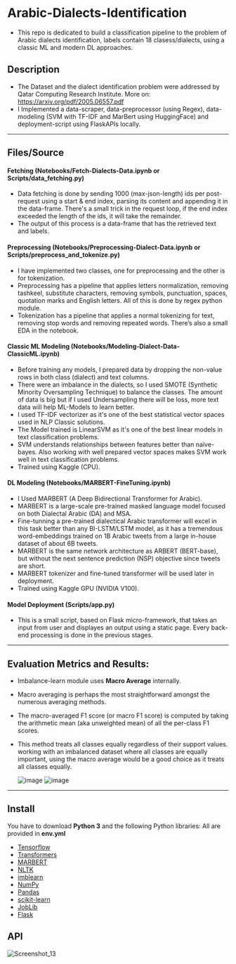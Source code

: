 # Arabic-Dialects-Identification
- This repo is dedicated to build a classification pipeline to the problem of Arabic dialects identification, labels contain 18 clasess/dialects, using a classic ML and modern DL approaches. 

## Description
- The Dataset and the dialect identification problem were addressed by Qatar Computing Research Institute. More on: https://arxiv.org/pdf/2005.06557.pdf
- I Implemented a data-scraper, data-preprocessor (using Regex), data-modeling (SVM with TF-IDF and MarBert using HuggingFace) and deployment-script using FlaskAPIs locally.

---

## Files/Source
#### Fetching (Notebooks/Fetch-Dialects-Data.ipynb or Scripts/data_fetching.py)
- Data fetching is done by sending 1000 (max-json-length) ids per post-request using a start & end index, parsing its content and appending it in the data-frame. There's a small   trick in the request loop, if the end index exceeded the length of the ids, it will take the remainder.
- The output of this process is a data-frame that has the retrieved text and labels.
  
#### Preprocessing (Notebooks/Preprocessing-Dialect-Data.ipynb or Scripts/preprocess_and_tokenize.py)
- I have implemented two classes, one for preprocessing and the other is for tokenization. 
- Preprocessing has a pipeline that applies letters normalization, removing tashkeel, substitute characters, removing symbols, punctuation, spaces, quotation marks and English     letters. All of this is done by regex python module.
- Tokenization has a pipeline that applies a normal tokenizing for text, removing stop words and removing repeated words. There’s also a small EDA in the notebook.
  
#### Classic ML Modeling (Notebooks/Modeling-Dialect-Data-ClassicML.ipynb)
- Before training any models, I prepared data by dropping the non-value rows in both class (dialect) and text columns. 
- There were an imbalance in the dialects, so I used SMOTE (Synthetic Minority Oversampling Technique) to balance the classes. The amount of data is big but if I used             Undersampling there will be loss, more text data will help ML-Models to learn better.
- I used TF-IDF vectorizer as it's one of the best statistical vector spaces used in NLP Classic solutions. 
- The Model trained is LinearSVM as it's one of the best linear models in text classification problems.
- SVM understands relationships between features better than naïve-bayes. Also working with well prepared vector spaces makes SVM work well in text classification problems.
- Trained using Kaggle (CPU).
  
#### DL Modeling (Notebooks/MARBERT-FineTuning.ipynb)
- I Used MARBERT (A Deep Bidirectional Transformer for Arabic).
- MARBERT is a large-scale pre-trained masked language model focused on both Dialectal Arabic (DA) and MSA.
- Fine-tunning a pre-trained dialectical Arabic transformer will excel in this task better than any BI-LSTM/LSTM model, as it has a tremendous word-embeddings trained on 1B       Arabic tweets from a large in-house dataset of about 6B tweets.
- MARBERT is the same network architecture as ARBERT (BERT-base), but without the next sentence prediction (NSP) objective since tweets are short.
- MARBERT tokenizer and fine-tuned transformer will be used later in deployment. 
- Trained using Kaggle GPU (NVIDIA V100).

#### Model Deployment (Scripts/app.py)
- This is a small script, based on Flask micro-framework, that takes an input from user and displayes an output using a static page.
  Every back-end processing is done in the previous stages.
  
---

## Evaluation Metrics and Results:
- Imbalance-learn module uses **Macro Average** internally.
- Macro averaging is perhaps the most straightforward amongst the numerous averaging methods.
- The macro-averaged F1 score (or macro F1 score) is computed by taking the arithmetic mean (aka unweighted mean) of all the per-class F1 scores.
- This method treats all classes equally regardless of their support values.
  working with an imbalanced dataset where all classes are equally important, using the macro average would be a good choice as it treats all classes equally.
  
  ![image](https://user-images.githubusercontent.com/36515196/158068910-f54e4753-9b46-4a0c-99ec-7974128deb73.png)
  ![image](https://user-images.githubusercontent.com/36515196/158068918-d08e985a-b4c8-4cf9-94fe-c9618770d780.png)

--- 

## Install
You have to download **Python 3** and the following Python libraries:
All are provided in **env.yml**

- [Tensorflow](https://www.tensorflow.org/)
- [Transformers](https://huggingface.co/docs/transformers/index)
- [MARBERT](https://huggingface.co/UBC-NLP/MARBERT)
- [NLTK](https://www.nltk.org/)
- [imblearn](https://imbalanced-learn.org/stable/)
- [NumPy](http://www.numpy.org/)
- [Pandas](http://pandas.pydata.org)
- [scikit-learn](http://scikit-learn.org/stable/)
- [JobLib](https://joblib.readthedocs.io/en/latest/)
- [Flask](https://flask.palletsprojects.com/)

## API
![Screenshot_13](https://user-images.githubusercontent.com/36515196/158060575-32fda8d5-6272-4cd6-87ff-461b99335ca3.png)


